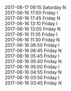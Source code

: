2017-06-17 09:15 Saturday  N  
2017-06-16 17:50 Friday  I  
2017-06-16 17:45 Friday  N  
2017-06-16 13:10 Friday  I  
2017-06-16 13:05 Friday  N  
2017-06-16 11:35 Friday  I  
2017-06-16 11:30 Friday  N  
2017-06-16 06:50 Friday  I  
2017-06-16 06:45 Friday  N  
2017-06-16 05:45 Friday  I  
2017-06-16 05:40 Friday  N  
2017-06-16 05:00 Friday  I  
2017-06-16 04:55 Friday  N  
2017-06-16 03:50 Friday  I  
2017-06-16 03:45 Friday  N  
